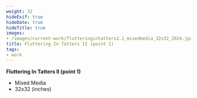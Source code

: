 ```yaml
---
weight: 32
hideExif: true
hideDate: true
hideTitle: true
images:
- /images/current-work/flutteringintatters2.1_mixedmedia_32x32_2024.jpg
title: Fluttering In Tatters II (point 1)
tags:
- work
---
```

**Fluttering In Tatters II (point 1)**
- Mixed Media
- 32x32 (inches)
